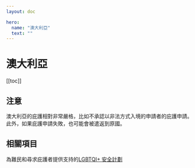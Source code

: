 ```yaml
---
layout: doc

hero:
  name: "澳大利亞"
  text: ""
---
```


# 澳大利亞

[[toc]]

## 注意

澳大利亞的庇護相對非常嚴格，比如不承認以非法方式入境的申請者的庇護申請。此外，如果庇護申請失敗，也可能會被遣返到原國。

## 相關項目

為難民和尋求庇護者提供支持的[LGBTQI+ 安全計劃](https://www.racs.org.au/lgbtqi-safety-program)
